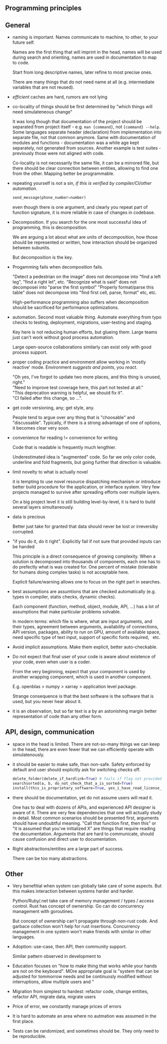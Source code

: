 ## Programming principles


## General


- naming is important. Names communicate to machine, to other, to your future self. 

  Names are the first thing that will imprint in the head, names will be used during search and orienting, names are used in documentation to map to code.
  
  Start from long descriptive names, later refine to most precise ones.
  
  There are many things that do not need name at all (e.g. intermediate variables that are not reused).
  
- *efficient* caches are hard, rumors are not lying

- co-locality of things should be first determined by "which things will need simulateneous change"
  
  It was long though that documentation of the project should be separated from project itself - e.g. `man {command}`, not `{command} --help`.
  Some languages separate header (declaration) from implementation into separate file, not that common anymore.
  Same with documentation of modules and functions - documentation was a while age kept separately, not generated from sources.
  Another example is test suites - previously those were not aligned with code.
 
  
  Co-locality is not necessarily the same file, it can be a mirrored file, but there should be clear connection between entities, allowing to find one from the other. Mapping better be programmable.

- repeating yourself is *not* a sin, *if this is verified by compiler/CI/other automation*.

  ```python 
  send_message(phone_number=number)
  ```
  even though there is one argument, and clearly you repeat part of function signature, it is more reliable in case of changes in codebase.
  
- Decomposition. If you search for the one most successful idea of programming, this is decomposition.

  We are arguing a lot about what are units of decomposition, how those should be represented or written, how interaction should be organized between subunits.
  
  But decomposition is the key.
  
- Progamming fails when decomposition fails. 

  "Detect a pedestrian on the image" does not decompose into "find a left leg", "find a right let", etc.
  "Recognize what is said" does not decomposei into "parse the first symbol"
  "Properly format/parse this table" does not decompose into "find first cell, parse, format"
  etc, etc. 
  
  High-performance programming also suffers when decomposition should be sacrificed for performance optimizations.

- automation. Second most valuable thing. Automate everything from typo checks to testing, deployment, migrations, user-testing and staging.

  Key here is not reducing human efforts, but glueing them. Large teams just can't work without good process automation.
  
  Large open-source collaborations similarly can exist only with good process support.

- proper coding practice and environment allow working in 'mostly reactive' mode. Environment *suggests and points*, you *react*.

  "Oh yes, I've forgot to update two more places, and this thing is unused, right." <br />
  "Need to improve test coverage here, this part not tested at all."<br />
  "This deprecation warning is helpful, we should fix it".<br />
  "CI failed after this change, so ...".<br />

- get code versioning, any; get style, any.

  People tend to argue over any thing that is "choosable" and "discussable". 
  Typically, if there is a strong advantage of one of options, it becomes clear very soon.

- convenience for reading != convenience for writing

  Code that is readable is frequently much lengthier.
  
  Underestimated idea is "augmented" code. So far we only color code, underline and fold fragments, but going further that direction is valuable.

- limit novelty to what is actually novel

  it is tempting to use novel resource dispatching mechanism or introduce better build procedure for the application,
  or interface system. Very few projects managed to survive after spreading efforts over multiple layers.
  
  On a big project level it is still building level-by-level, it is hard to build several layers simultaneously.

- data is precious
  
  Better just take for granted that data should never be lost or irreversiby corrupted.
  
- "if you do it, do it right". Explicitly fail if not sure that provided inputs can be handed

  This principle is a direct consequence of growing complexity. 
  When a solution is decomposed into thousands of components, each one has to do prefectly what is was created for.
  One percent of mistake (tolerable for humans doing complex tasks) is not acceptable here.
  
  Explicit failure/warning allows one to focus on the right part in searches.
  
- best assumptions are assumtions that are checked automatically (e.g. types in compiler, statis checks, dynamic checks).

  Each component (function, method, object, module, API, ...) has a lot of assumptions that make particular problems solvable.
  
  In modern terms: which file is where, what are input arguments, and their types, agreement between arguments, availability of connections, 
  API version, packages, ability to run on GPU, amount of available space, need specific type of text input, support of specific fonts required,   etc. 

- Avoid implicit assumptions. Make them explicit, better auto-checkable.

  
- Do not expect that final user of your code is aware about existence of your code, even when user is a coder.

  From the very beginning, expect that your component is used by another wrapping component, which is used in another component.
  
  E.g. openblas > numpy > xarray > application level package. 
  
  Strange consequence is that the best software is the software that is used, but you never hear about it.
  
- it is an observation, but so far text is a by an astonishing margin better representation of code than any other form.


## API, design, communication


- space in the head is limited. There are not-so-many things we can keep in the head, there are even fewer that we can efficiently operate with simulatenously.

- it should be easier to make safe, than non-safe. Safety enforced by default and user should explicitly ask for switching checks off.

  ```python
  delete_folder(delete_if_hardlink=True) # fails if flag not provided
  searchsorted(a, b, do_not_check_that_a_is_sorted=True)
  install(this_is_proprietary_software=True, yes_i_have_read_license_agreement=True, today='2012/06/02')
  ```

- there should be documentation, yet do not assume users will read it.

  One has to deal with dozens of APIs, and experienced API designer is aware of it.
  There are very few dependencies that one will actually study in detail.
  Most common scenarios should be presented first, arguments should have undoubtful meaning.
  "Call that function first, then this" or "it is assumed that you've initialized X" are things that require reading the documentation. 
  Arguments that are hard to communicate, should cause confusion and direct user to documentation.
  
- Right abstractions/entities are a large part of success.

  There can be too many abstractions.

## Other

- Very benefitial when system can globally take care of some aspects. But this makes interaction between systems harder and harder.

  Python/Ruby/.net take care of memory management / types / access control.
  Rust has concept of ownership.
  Go can do concurrency management with goroutines.
  
  But concept of ownership can't propagate through non-rust code.
  And garbace collection won't help for rust insertions.
  Concurrency management in one system won't make friends with similar in other languages.
  
  
- Adoption: use-case, then API, then community support.

  Similar pattern observed in development to 

- Education focuses on "how to make thing that works while your hands are not on the keyboard".
  MOre appropriate goal is "system that can be adjusted for tommorrow needs and be continuosly modified without interruptions, allow multiple users and "

- Migration from simplest to hardest: refactor code, change entities, refactor API, migrate data, migrate users

- Price of error, we constantly manage prices of errors

- It is hard to automate an area where no autmation was assumed in the first place.

- Tests can be randomized, and sometimes should be. They only need to be reproducible.


<!---
- dependency management
- environments

--->
